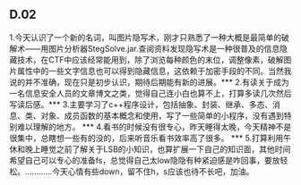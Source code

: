 ## D.02
1.今天认识了一个新的名词，叫图片隐写术，刚才只熟悉了一种大概是最简单的破解术——用图片分析器StegSolve.jar.查阅资料发现隐写术是一种很普及的信息隐藏技术，在CTF中应该经常能用到，除了浏览每种颜色的末位，调整像素，破解图片属性中的一些文字信息也可以得到隐藏信息，这依赖于加密手段的不同。当然我说的并不准确，现在只是初步认识，期待后期能有新的进展。*** 2.有读关于成为一名信息安全人员的文章博文之类，觉得自己连小白也算不上，打算多读几次然后写读后感。***  3.主要学习了c++程序设计，包括抽象、封装、继承、多态、消息、类、对象、成员函数的基本概念和使用，写了一些简单的小程序，没有遇到特别难以理解的地方。  ***  4.看书的时候没有很专心，昨天睡得太晚，今天精神不是很集中，总瞎想一些有的没的，后来听音乐看书效率高了很多。 ***  5.打算利用午休和晚上睡觉之前了解关于LSB的小知识，也算扩展一下自己的知识面，其他时间希望自己可以专心的准备fs，总觉得自己太low隐隐有种紧迫感是咋回事，要放轻松。............今天心情有些down，留不住h，s应该也待不长吧，加油。